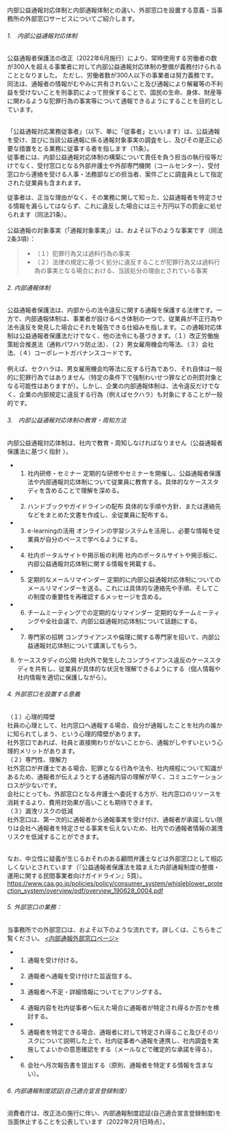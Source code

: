 
内部公益通報対応体制と内部通報体制との違い、外部窓口を設置する意義・当事務所の外部窓口サービスについてご紹介します。
 
###### 1.　内部公益通報対応体制<br>
公益通報者保護法の改正（2022年6月施行）により、常時使用する労働者の数が300人を超える事業者に対して内部公益通報対応体制の整備が義務付けられることとなりました。
ただし、労働者数が300人以下の事業者は努力義務です。
<br>
同法は、通報者の情報がむやみに共有されないこと及び通報により解雇等の不利益を受けないことを刑事罰によって担保することで、国民の生命、身体、財産等に関わるような犯罪行為の事実等について通報できるようにすることを目的としています。<br>

<br>
「公益通報対応業務従事者」（以下、単に「従事者」といいます）は、公益通報を受け、並びに当該公益通報に係る通報対象事実の調査をし、及びその是正に必要な措置をとる業務に従事する者を指します（11条）。
<br>
従事者には、内部公益通報対応体制の構築について責任を負う担当の執行役等だけでなく、受付窓口となる外部弁護士や外部専門機関（コールセンター）、受付窓口から連絡を受ける人事・法務部などの担当者、案件ごとに調査員として指定された従業員も含まれます。
<br>

従事者は、正当な理由がなく、その業務に関して知った、公益通報者を特定させる情報を漏らしてはならず、これに違反した場合には三十万円以下の罰金に処せられます（同法21条）。
<br>
<br>
公益通報の対象事実（「通報対象事実」）は、およそ以下のような事実です（同法2条3項）：<br>
 >- （１）犯罪行為又は過料行為の事実
 >- （２）法律の規定に基づく処分に違反することが犯罪行為又は過料行為の事実となる場合における、当該処分の理由とされている事実

###### 2. 内部通報体制<br>

公益通報者保護法は、内部からの法令違反に関する通報を保護する法律です。一方で、内部通報体制は、事業者が設けるべき体制の一つで、従業員が不正行為や法令違反を発見した場合にそれを報告できる仕組みを指します。この通報対応体制は公益通報者保護法だけでなく、他の法令にも基づきます。（１）改正労働施策総合推進法（通称パワハラ防止法）、（２）男女雇用機会均等法、（３）会社法、（４）コーポレートガバナンスコードです。
<br>
<br>
例えば、セクハラは、男女雇用機会均等法に反する行為であり、それ自体は一般的に犯罪行為ではありません（特定の条件下で強制わいせつ罪などの刑罰対象となる可能性はありますが）。しかし、企業の内部通報体制は、法令違反だけでなく、企業の内部規定に違反する行為（例えばセクハラ）も対象にすることが一般的です。

###### 3.　内部公益通報対応体制の教育・周知方法<br>
内部公益通報対応体制は、社内で教育・周知しなければなりません（公益通報者保護法に基づく指針 ）。

- 1. 社内研修・セミナー
定期的な研修やセミナーを開催し、公益通報者保護法や内部通報対応体制について従業員に教育する。具体的なケーススタディを含めることで理解を深める。

- 2. ハンドブックやガイドラインの配布
具体的な手順や方針、または連絡先などをまとめた文書を作成し、全従業員に配布する。

- 3. e-learningの活用
オンラインの学習システムを活用し、必要な情報を従業員が自分のペースで学べるようにする。

- 4. 社内ポータルサイトや掲示板の利用
社内のポータルサイトや掲示板に、内部公益通報対応体制に関する情報を掲載する。

- 5. 定期的なメールリマインダー
定期的に内部公益通報対応体制についてのメールリマインダーを送る。これには具体的な連絡先や手順、そしてこの制度の重要性を再確認するメッセージを含める。

- 6. チームミーティングでの定期的なリマインダー
定期的なチームミーティングや全社会議で、内部公益通報対応体制について話題にする。

- 7. 専門家の招聘
コンプライアンスや倫理に関する専門家を招いて、内部公益通報対応体制について講演してもらう。

8. ケーススタディの公開
社内外で発生したコンプライアンス違反のケーススタディを共有し、従業員が具体的な状況を理解できるようにする（個人情報や社内情報を適切に保護しながら）。

###### 4. 外部窓口を設置する意義<br>
（１）心理的障壁
<br>
社員の心理として、社内窓口へ通報する場合、自分が通報したことを社内の誰かに知られてしまう、という心理的障壁があります。
<br>
社外窓口であれば、社員と直接関わりがないことから、通報がしやすいという心理的メリットがあります。
<br>
（２）専門性、理解力
<br>
社外窓口が弁護士である場合、犯罪となる行為や法令、社内規程について知識があるため、通報者が伝えようとする通報内容の理解が早く、コミュニケーションロスが少ないです。
<br>
会社にとっても、外部窓口となる弁護士へ委託する方が、社内窓口のリソースを消耗するより、費用対効果が高いことも期待できます。
<br>
（３）漏洩リスクの低減
<br>
社外窓口は、第一次的に通報者から通報事実を受け付け、通報者が承諾しない限りは会社へ通報者を特定させる事実を伝えないため、社内での通報者情報の漏洩リスクを低減することができます。
<br>
<br>

なお、中立性に疑義が生じるおそれのある顧問弁護士などは外部窓口として相応しくないとされています（『公益通報者保護法を踏まえた内部通報制度の整備・運用に関する民間事業者向けガイドライン』5頁）。
https://www.caa.go.jp/policies/policy/consumer_system/whisleblower_protection_system/overview/pdf/overview_190628_0004.pdf

###### 5. 外部窓口の業務：<br>
当事務所での外部窓口は、およそ以下のような流れです。詳しくは、こちらをご覧ください。 <a href= "https://www.s-law.tokyo/whistleblowing-contact"><span style="text-decoration: underline"><内部通報外部窓口ページ></span></a>

- 1. 通報を受け付ける。
- 2. 通報者へ通報を受け付けた旨返信する。
- 3. 通報者へ不足・詳細情報についてヒアリングする。
- 4. 通報内容を社内従事者へ伝えた場合に通報者が特定され得るか否かを検討する。
- 5. 通報者を特定できる場合、通報者に対して特定され得ること及びそのリスクについて説明した上で、社内従事者へ通報を連携し、社内調査を実施してよいかの意思確認をする（メールなどで確定的な承諾を得る）。
- 6. 会社へ月次報告書を提出する（原則、通報者を特定する情報を含まない）。

###### 6. 内部通報制度認証(自己適合宣言登録制度）

消費者庁は、改正法の施行に伴い、内部通報制度認証(自己適合宣言登録制度)を当面休止することを公表しています（2022年2月1日時点）。



